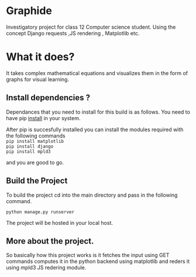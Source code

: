 # Graphide
Investigatory project for class 12 Computer science student. Using the concept Django requests ,JS rendering , Matplotlib etc.

# What it does?
It takes complex mathematical equations and visualizes them in the form of graphs for visual learning.

## Install dependencies ?
Dependances that you need to install for this build is as follows.
You need to have pip [install](https://pip.pypa.io/en/stable/installing/) in your system.

After pip is succesfully installed you can install the modules required with the following commands\
`pip install matplotlib`\
`pip install django`\
`pip install mpld3`

and you are good to go.

## Build the Project
To build the project cd into the main directory and pass in the following command.

`python manage.py runserver`

The project will be hosted in your local host.

## More about the project.
So basically how this project works is it fetches the input using GET commands computes it in the python backend using matplotlib and reders it using mpld3 JS redering module.
